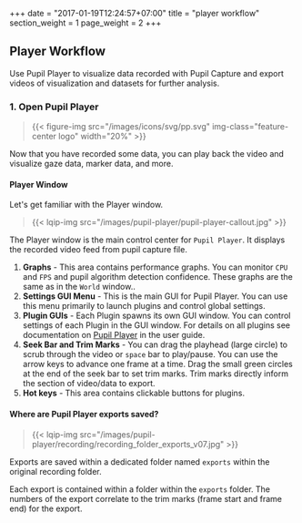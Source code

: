 +++
date = "2017-01-19T12:24:57+07:00"
title = "player workflow"
section_weight = 1
page_weight = 2
+++

## Player Workflow
Use Pupil Player to visualize data recorded with Pupil Capture and export videos of visualization and datasets for further analysis. 

### 1. Open Pupil Player

> {{< figure-img src="/images/icons/svg/pp.svg" img-class="feature-center logo" width="20%" >}}

Now that you have recorded some data, you can play back the video and visualize gaze data, marker data, and more.

#### Player Window
Let's get familiar with the Player window.

> {{< lqip-img src="/images/pupil-player/pupil-player-callout.jpg" >}}

The Player window is the main control center for `Pupil Player`. It displays the recorded video feed from pupil capture file.

1. **Graphs** - This area contains performance graphs. You can monitor `CPU` and `FPS` and pupil algorithm detection confidence. These graphs are the same as in the `World` window..
1. **Settings GUI Menu** - This is the main GUI for Pupil Player. You can use this menu primarily to launch plugins and control global settings.  
1. **Plugin GUIs** - Each Plugin spawns its own GUI window. You can control settings of each Plugin in the GUI window. For details on all plugins see documentation on [Pupil Player](#pupil-player) in the user guide.  
1. **Seek Bar and Trim Marks** - You can drag the playhead (large circle) to scrub through the video or `space` bar to play/pause. You can use the arrow keys to advance one frame at a time. Drag the small green circles at the end of the seek bar to set trim marks. Trim marks directly inform the section of video/data to export.
1. **Hot keys** - This area contains clickable buttons for plugins.

#### Where are Pupil Player exports saved?

> {{< lqip-img src="/images/pupil-player/recording/recording_folder_exports_v07.jpg" >}}

Exports are saved within a dedicated folder named `exports` within the original recording folder.

Each export is contained within a folder within the `exports` folder. The numbers of the export correlate to the trim marks (frame start and frame end) for the export.  
